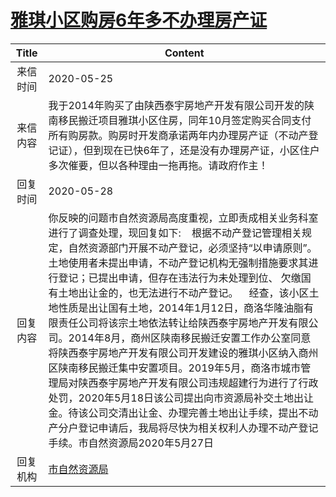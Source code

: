 # [雅琪小区购房6年多不办理房产证](http://www.shangluo.gov.cn/zmhd/ldxxxx.jsp?urltype=leadermail.LeaderMailContentUrl&wbtreeid=1112&leadermailid=5902)

| Title |                                                                                                                                                                                                                        Content                                                                                                                                                                                                                        |
|:-----:|-------------------------------------------------------------------------------------------------------------------------------------------------------------------------------------------------------------------------------------------------------------------------------------------------------------------------------------------------------------------------------------------------------------------------------------------------------|
| 来信时间  | 2020-05-25                                                                                                                                                                                                                                                                                                                                                                                                                                            |
| 来信内容  | 我于2014年购买了由陕西泰宇房地产开发有限公司开发的陕南移民搬迁项目雅琪小区住房，同年10月签定购买合同支付所有购房款。购房时开发商承诺两年内办理房产证（不动产登记证），但到现在已快6年了，还是没有办理房产证，小区住户多次催要，但以各种理由一拖再拖。请政府作主！                                                                                                                                                                                                                                                                                                                  |
| 回复时间  | 2020-05-28                                                                                                                                                                                                                                                                                                                                                                                                                                            |
| 回复内容  | 你反映的问题市自然资源局高度重视，立即责成相关业务科室进行了调查处理，现回复如下:    根据不动产登记管理相关规定，自然资源部门开展不动产登记，必须坚持“以申请原则”。土地使用者未提出申请，不动产登记机构无强制措施要求其进行登记；已提出申请，但存在违法行为未处理到位、 欠缴国有土地出让金的，也无法进行不动产登记。    经查，该小区土地性质是出让国有土地，2014年1月12日，商洛华隆油脂有限责任公司将该宗土地依法转让给陕西泰宇房地产开发有限公司。2014年8月，商州区陕南移民搬迁安置工作办公室同意将陕西泰宇房地产开发有限公司开发建设的雅琪小区纳入商州区陕南移民搬迁集中安置项目。2019年5月，商洛市城市管理局对陕西泰宇房地产开发有限公司违规超建行为进行了行政处罚，2020年5月18日该公司提出向市资源局补交土地出让金。待该公司交清出让金、办理完善土地出让手续，提出不动产分户登记申请后，我局将尽快为相关权利人办理不动产登记手续。市自然资源局2020年5月27日 |
| 回复机构  | [市自然资源局](../../category/agencies/市自然资源局.md)                                                                                                                                                                                                                                                                                                                                                                                                           |